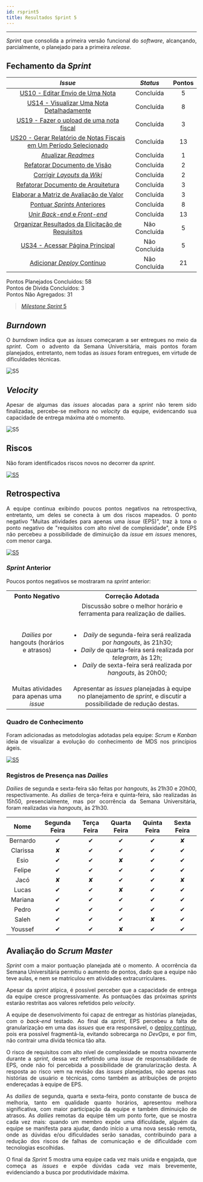 ```yaml
---
id: rsprint5    
title: Resultados Sprint 5 
---
```


***    

<p align="justify">
<i>Sprint</i> que consolida a primeira versão funcional do <i>software</i>, alcançando, parcialmente, o planejado para a primeira <i>release</i>.
</p>

## Fechamento da _Sprint_   

|     _Issue_      |     _Status_    |       Pontos       |
|:--------------:|:---------------:|:-------------:
|[US10 - Editar Envio de Uma Nota](https://github.com/fga-eps-mds/2018.2-Kalkuli/issues/91) |Concluída | 5 |  
|[US14 - Visualizar Uma Nota Detalhadamente](https://github.com/fga-eps-mds/2018.2-Kalkuli/issues/92) |Concluída | 8 |
|[US19 - Fazer o upload de uma nota fiscal ](https://github.com/fga-eps-mds/2018.2-Kalkuli/issues/46) |Concluída |3 |
|[US20 - Gerar Relatório de Notas Fiscais em Um Período Selecionado](https://github.com/fga-eps-mds/2018.2-Kalkuli/issues/94) | Concluída | 13 |
|[Atualizar _Readmes_](https://github.com/fga-eps-mds/2018.2-Kalkuli/issues/100) |Concluída | 1 |  
|[Refatorar Documento de Visão](https://github.com/fga-eps-mds/2018.2-Kalkuli/issues/95) |Concluída | 2 |
|[Corrigir _Layouts_ da _Wiki_](https://github.com/fga-eps-mds/2018.2-Kalkuli/issues/99) |Concluída | 2|  
|[Refatorar Documento de Arquitetura](https://github.com/fga-eps-mds/2018.2-Kalkuli/issues/96) |Concluída | 3 |  
|[Elaborar a Matriz de Avaliação de Valor ](https://github.com/fga-eps-mds/2018.2-Kalkuli/issues/78) |Concluída | 3 |
|[Pontuar _Sprints_ Anteriores](https://github.com/fga-eps-mds/2018.2-Kalkuli/issues/98) |Concluída | 8 |  
|[Unir _Back-end_ e _Front-end_](https://github.com/fga-eps-mds/2018.2-Kalkuli/issues/101) |Concluída | 13 |  
|[Organizar Resultados da Elicitação de Requisitos](https://github.com/fga-eps-mds/2018.2-Kalkuli/issues/102) |Não Concluída | 5 | 
|[US34 - Acessar Página Principal](https://github.com/fga-eps-mds/2018.2-Kalkuli/issues/105) |Não Concluída | 5 |
|[Adicionar _Deploy_ Contínuo ](https://github.com/fga-eps-mds/2018.2-Kalkuli/issues/97) |Não Concluída | 21 |  


Pontos Planejados Concluídos: 58    
Pontos de Dívida Concluídos:  3   
Pontos Não Agregados: 31  

> [_Milestone Sprint_ 5](https://github.com/fga-eps-mds/2018.2-Kalkuli/milestone/6?closed=1)

## _Burndown_    

<p align="justify">
O <i>burndown</i> indica que as <i>issues</i> começaram a ser entregues no meio da <i>sprint</i>. Com o advento da Semana Universitária, mais pontos foram planejados, entretanto, nem todas as <i>issues</i> foram entregues, em virtude de dificuldades técnicas.</p> 

![S5](assets/burndown-S5.png "Burndown Sprint 5")

## _Velocity_     
<p align="justify">
Apesar de algumas das <i>issues</i> alocadas para a <i>sprint</i> não terem sido finalizadas, percebe-se melhora no <i>velocity</i> da equipe, evidencando sua capacidade de entrega máxima até o momento. 
</p>   

![S5](assets/velocity-S5.png "Velocity Sprint 5")

## Riscos    
<p align="justify">
Não foram identificados riscos novos no decorrer da <i>sprint</i>.
</p>  

[![S5](assets/BurndowndeRiscos-S5.png "Clique para ver em detalhes")](https://docs.google.com/spreadsheets/d/1PYjMMXbWRgKwY5oZH5ekg4VbqTYYfdJImHmxCLH62xI/edit#gid=0) 


## Retrospectiva
<p align="justify">
A equipe continua exibindo poucos pontos negativos na retrospectiva, entretanto, um deles se conecta à um dos riscos mapeados. O ponto negativo "Muitas atividades para apenas uma <i>issue</i> (EPS)", traz à tona o ponto negativo de "requisitos com alto nível de complexidade", onde EPS não percebeu a possibilidade de diminuição da <i>issue</i> em <i>issues</i> menores, com menor carga.
</p>   

[![S5](assets/Retrospectiva-S5.png "Clique para ver em detalhes")](https://docs.google.com/spreadsheets/d/1SwrbhRVE0lLx0K-8wPtjzFHJ86G5oUCzknl2b8s2odg/edit#gid=1573426706)   

### _Sprint_ Anterior

<p align="justify">
Poucos pontos negativos se mostraram na <i>sprint</i> anterior:

<style>
td {
    text-align: center; 
    vertical-align: middle;
}
</style>

<table>
  <tr align="center">
    <th>Ponto Negativo</th>
    <th>Correção Adotada</th>
  </tr>
  <tr align="center">
    <td><i>Dailies</i> por hangouts (horários e atrasos)</td>
    <td>
    Discussão sobre o melhor horário e ferramenta para realização de dailies. 
    <br> <br>
    <ul>
      <li><i>Daily</i> de segunda-feira será realizada por <i>hangouts</i>, às 21h30;</li>
      <li><i>Daily</i> de quarta-feira será realizada por <i>telegram</i>, às 12h;</li>
      <li><i>Daily</i> de sexta-feira será realizada por <i>hangouts</i>, às 20h00;</li>
    </ul>
    </td>
  </tr>
  <tr>
    <td align="center">Muitas atividades para apenas uma <i>issue</i></td>
    <td>Apresentar as <i>issues</i> planejadas à equipe no planejamento de <i>sprint</i>, e discutir a possibilidade de redução destas.</td>
  </tr>
</table>
</p>


### Quadro de Conhecimento   

<p align="justify">
Foram adicionadas as metodologias adotadas pela equipe: <i>Scrum</i> e <i>Kanban</i>
ideia de visualizar a evolução do conhecimento de MDS nos princípios ágeis.
</p>

[![S5](assets/Conhecimento-S5.png "Clique para ver em detalhes")](https://docs.google.com/spreadsheets/d/19OGoemAfy_4nSFBbycD4kIoBFJwUjbXB7vxuQi8HLqY/edit#gid=1616735696)


### Registros de Presença nas _Dailies_    

<p align="justify">
<i>Dailies</i> de segunda e sexta-feira são feitas por <i>hangouts</i>, às 21h30 e 20h00, respectivamente. As <i>dailies</i> de terça-feira e quinta-feira, são realizadas às 15h50, presencialmente, mas por ocorrência da Semana Universitária, foram realizadas via <i>hangouts</i>, às 21h30.
</p>

| Nome    |Segunda Feira      | Terça Feira      | Quarta Feira     | Quinta Feira      | Sexta Feira      |     
|:-----:  |:-----------------:|:----------------:|:----------------:|:-----------------:|:----------------:|
|Bernardo |         ✔         |         ✔        |         ✔        |         ✔         |         ✘        |
|Clarissa |         ✘         |         ✔        |         ✔        |         ✔         |         ✔        |
|Esio     |         ✔         |         ✔        |         ✘        |         ✔         |         ✔        |
|Felipe   |         ✔         |         ✔        |         ✔        |         ✔         |         ✔        |
|Jacó     |         ✘         |         ✘        |         ✔        |         ✔         |         ✘        |
|Lucas    |         ✔         |         ✔        |         ✘        |         ✔         |         ✔        |
|Mariana  |         ✔         |         ✔        |         ✔        |         ✔         |         ✔        |
|Pedro    |         ✔         |         ✔        |         ✔        |         ✔         |         ✔        |
|Saleh    |         ✔         |         ✔        |         ✔        |         ✘         |         ✔        |
|Youssef  |         ✔         |         ✔        |         ✘        |         ✔         |         ✔        |      


## Avaliação do _Scrum Master_    

<p align="justify">
<i>Sprint</i> com a maior pontuação planejada até o momento. A ocorrência da Semana Universitária permitiu o aumento de pontos, dado que a equipe não teve aulas, e nem se matriculou em atividades extracurriculares.
</p>

<p align="justify">
Apesar da <i>sprint</i> atípica, é possível perceber que a capacidade de entrega da equipe cresce progressivamente. As pontuações das próximas <i>sprints</i> estarão restritas aos valores refetidos pelo <i>velocity</i>.
</p>

<p align="justify">
A equipe de desenvolvimento foi capaz de entregar as histórias planejadas, com o <i>back-end</i> testado. Ao final da <i>sprint</i>, EPS percebeu a falta de granularização em uma das <i>issues</i> que era responsável, o <a href="https://github.com/fga-eps-mds/2018.2-Kalkuli/issues/97" title="Issue: Adicionar Deploy Contínuo">deploy contínuo</a>, pois era possível fragmentá-la, evitando sobrecarga no <i>DevOps</i>, e por fim, não contrair uma dívida técnica tão alta.
</p>

<p align="justify">
O risco de requisitos com alto nível de complexidade se mostra novamente durante a <i>sprint</i>, dessa vez refletindo uma <i>issue</i> de responsabilidade de EPS, onde não foi percebida a possibilidade de granularização desta. A resposta ao risco vem na revisão das <i>issues</i> planejadas, não apenas nas histórias de usuário e técnicas, como também as atribuições de projeto endereçadas à equipe de EPS.
</p>

<p align="justify">
As <i>dailies</i> de segunda, quarta e sexta-feira, ponto constante de busca de melhoria, tanto em qualidade quanto horários, apresentou melhora significativa, com maior participação da equipe e também diminuição de atrasos. As <i>dailies</i> remotas da equipe têm um ponto forte, que se mostra cada vez mais: quando um membro expõe uma dificuldade, alguém da equipe se manifesta para ajudar, dando início a uma nova sessão remota, onde as dúvidas e/ou dificuldades serão sanadas, contribuindo para a redução dos riscos de falhas de comunicação e de dificuldade com tecnologias escolhidas.
</p>

<p align="justify">
O final da <i>Sprint</i> 5 mostra uma equipe cada vez mais unida e engajada, que começa as <i>issues</i> e expõe dúvidas cada vez mais brevemente, evidenciando a busca por produtividade máxima.
</p>